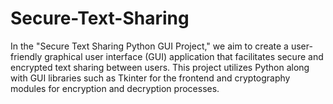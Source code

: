 # Secure-Text-Sharing
In the "Secure Text Sharing Python GUI Project," we aim to create a user-friendly graphical user interface (GUI) application that facilitates secure and encrypted text sharing between users. This project utilizes Python along with GUI libraries such as Tkinter for the frontend and cryptography modules for encryption and decryption processes.
